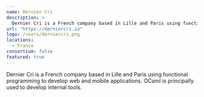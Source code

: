 ```yaml
---
name: Dernier Cri
description: > 
  Dernier Cri is a French company based in Lille and Paris using functional programming to develop web and mobile applications.
url: "https://derniercri.io"
logo: /users/derniercri.png
locations: 
  - France
consortium: false
featured: true
---
```


Dernier Cri is a French company based in Lille and Paris using functional programming to develop web and mobile applications. OCaml is principally used to develop internal tools.
